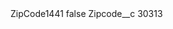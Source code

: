 <?xml version="1.0" encoding="UTF-8"?>
<CustomMetadata xmlns="http://soap.sforce.com/2006/04/metadata" xmlns:xsi="http://www.w3.org/2001/XMLSchema-instance" xmlns:xsd="http://www.w3.org/2001/XMLSchema">
    <label>ZipCode1441</label>
    <protected>false</protected>
    <values>
        <field>Zipcode__c</field>
        <value xsi:type="xsd:string">30313</value>
    </values>
</CustomMetadata>
